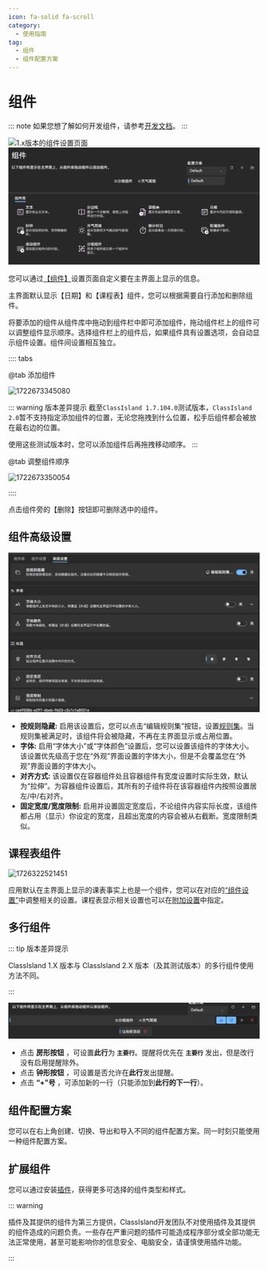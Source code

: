 ```yaml
---
icon: fa-solid fa-scroll
category:
  - 使用指南
tag:
  - 组件
  - 组件配置方案
---
```

# 组件

::: note
如果您想了解如何开发组件，请参考[开发文档](../dev/components.md)。
:::

![1.x版本的组件设置页面](image/basic/1722672907457.png)
![2.x版本的组件设置页面](image/component/2.0组件界面.png)

您可以通过[【组件】](classisland://app/settings/components)设置页面自定义要在主界面上显示的信息。

主界面默认显示【日期】和【课程表】组件，您可以根据需要自行添加和删除组件。

将要添加的组件从组件库中拖动到组件栏中即可添加组件，拖动组件栏上的组件可以调整组件显示顺序。选择组件栏上的组件后，如果组件具有设置选项，会自动显示组件设置。组件间设置相互独立。

:::: tabs

@tab 添加组件

![1722673345080](image/basic/1722673345080.png)

::: warning 版本差异提示
截至`ClassIsland 1.7.104.0`测试版本，`ClassIsland 2.0`暂不支持指定添加组件的位置，无论您拖拽到什么位置，松手后组件都会被放在最右边的位置。

使用这些测试版本时，您可以添加组件后再拖拽移动顺序。
:::


@tab 调整组件顺序

![1722673350054](image/basic/1722673350054.png)

::::


点击组件旁的【删除】按钮即可删除选中的组件。

## 组件高级设置

![alt text](image/component/2.0组件高级设置.png)

- **按规则隐藏:** 启用该设置后，您可以点击“编辑规则集”按钮，设置[规则集](automation.md#规则集)。当规则集被满足时，该组件将会被隐藏，不再在主界面显示或占用位置。
- **字体:** 启用“字体大小”或“字体颜色”设置后，您可以设置该组件的字体大小。该设置优先级高于您在“外观”界面设置的字体大小，但是不会覆盖您在“外观”界面设置的字体大小。
- **对齐方式:** 该设置仅在容器组件处且容器组件有宽度设置时实际生效，默认为“拉伸”。为容器组件设置后，其所有的子组件将在该容器组件内按照设置居左/中/右对齐。
- **固定宽度/宽度限制:** 启用并设置固定宽度后，不论组件内容实际长度，该组件都占用（显示）你设定的宽度，且超出宽度的内容会被从右截断。宽度限制类似。

## 课程表组件

![1726322521451](image/basic/1726322521451.png)

应用默认在主界面上显示的课表事实上也是一个组件，您可以在对应的[“组件设置”](classisland://app/settings/components)中调整相关的设置。课程表显示相关设置也可以在[附加设置](./advanced.md#附加设置)中指定。

## 多行组件

::: tip 版本差异提示

ClassIsland 1.X 版本与 ClassIsland 2.X 版本（及其测试版本）的多行组件使用方法不同。

:::

![alt text](image/component/2.0多行组件.png)

- 点击 **房形按钮** ，可设置**此行**为 **`主要行`**。提醒将优先在 **`主要行`** 发出，但是改行没有启用提醒除外。
- 点击 **钟形按钮** ，可设置是否允许在**此行**发出提醒。
- 点击 **“+”号** ，可添加新的一行（只能添加到**此行的下一行**）。

## 组件配置方案

您可以在右上角创建、切换、导出和导入不同的组件配置方案。同一时刻只能使用一种组件配置方案。

## 扩展组件

您可以通过安装[插件](classisland://app/settings/classisland.plugins)，获得更多可选择的组件类型和样式。

::: warning

插件及其提供的组件为第三方提供，ClassIsland开发团队不对使用插件及其提供的组件造成的问题负责。一些存在严重问题的插件可能造成程序部分或全部功能无法正常使用，甚至可能影响你的信息安全、电脑安全，请谨慎使用插件功能。

:::